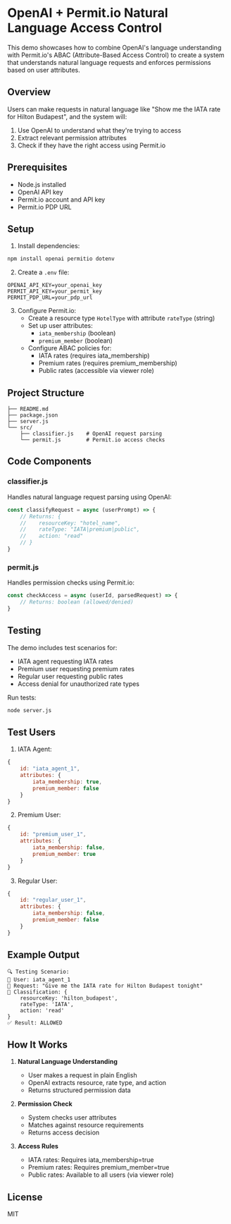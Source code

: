 # OpenAI + Permit.io Natural Language Access Control

This demo showcases how to combine OpenAI's language understanding with Permit.io's ABAC (Attribute-Based Access Control) to create a system that understands natural language requests and enforces permissions based on user attributes.

## Overview

Users can make requests in natural language like "Show me the IATA rate for Hilton Budapest", and the system will:
1. Use OpenAI to understand what they're trying to access
2. Extract relevant permission attributes
3. Check if they have the right access using Permit.io

## Prerequisites

- Node.js installed
- OpenAI API key
- Permit.io account and API key
- Permit.io PDP URL

## Setup

1. Install dependencies:
```bash
npm install openai permitio dotenv
```

2. Create a `.env` file:
```env
OPENAI_API_KEY=your_openai_key
PERMIT_API_KEY=your_permit_key
PERMIT_PDP_URL=your_pdp_url
```

3. Configure Permit.io:
   - Create a resource type `HotelType` with attribute `rateType` (string)
   - Set up user attributes:
     - `iata_membership` (boolean)
     - `premium_member` (boolean)
   - Configure ABAC policies for:
     - IATA rates (requires iata_membership)
     - Premium rates (requires premium_membership)
     - Public rates (accessible via viewer role)

## Project Structure

```
├── README.md
├── package.json
├── server.js
└── src/
    ├── classifier.js    # OpenAI request parsing
    └── permit.js        # Permit.io access checks
```

## Code Components

### classifier.js
Handles natural language request parsing using OpenAI:
```javascript
const classifyRequest = async (userPrompt) => {
    // Returns: {
    //    resourceKey: "hotel_name",
    //    rateType: "IATA|premium|public",
    //    action: "read"
    // }
}
```

### permit.js
Handles permission checks using Permit.io:
```javascript
const checkAccess = async (userId, parsedRequest) => {
    // Returns: boolean (allowed/denied)
}
```

## Testing

The demo includes test scenarios for:
- IATA agent requesting IATA rates
- Premium user requesting premium rates
- Regular user requesting public rates
- Access denial for unauthorized rate types

Run tests:
```bash
node server.js
```

## Test Users

1. IATA Agent:
```javascript
{
    id: "iata_agent_1",
    attributes: {
        iata_membership: true,
        premium_member: false
    }
}
```

2. Premium User:
```javascript
{
    id: "premium_user_1",
    attributes: {
        iata_membership: false,
        premium_member: true
    }
}
```

3. Regular User:
```javascript
{
    id: "regular_user_1",
    attributes: {
        iata_membership: false,
        premium_member: false
    }
}
```

## Example Output

```
🔍 Testing Scenario:
👤 User: iata_agent_1
💭 Request: "Give me the IATA rate for Hilton Budapest tonight"
🤖 Classification: { 
    resourceKey: 'hilton_budapest', 
    rateType: 'IATA', 
    action: 'read' 
}
✅ Result: ALLOWED
```

## How It Works

1. **Natural Language Understanding**
   - User makes a request in plain English
   - OpenAI extracts resource, rate type, and action
   - Returns structured permission data

2. **Permission Check**
   - System checks user attributes
   - Matches against resource requirements
   - Returns access decision

3. **Access Rules**
   - IATA rates: Requires iata_membership=true
   - Premium rates: Requires premium_member=true
   - Public rates: Available to all users (via viewer role)

## License

MIT